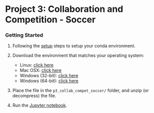 # Project 3: Collaboration and Competition - Soccer

### Getting Started

1. Following the [setup](../README.md) steps to setup your conda environment.

2. Download the environment that matches your operating system:

    - Linux: [click here](https://s3-us-west-1.amazonaws.com/udacity-drlnd/P3/Soccer/Soccer_Linux.zip)
    - Mac OSX: [click here](https://s3-us-west-1.amazonaws.com/udacity-drlnd/P3/Soccer/Soccer.app.zip)
    - Windows (32-bit): [click here](https://s3-us-west-1.amazonaws.com/udacity-drlnd/P3/Soccer/Soccer_Windows_x86.zip)
    - Windows (64-bit): [click here](https://s3-us-west-1.amazonaws.com/udacity-drlnd/P3/Soccer/Soccer_Windows_x86_64.zip)
    
3. Place the file in the `p3_collab_compet_soccer/` folder, and unzip (or decompress) the file.

4. Run the [Jupyter notebook](./Soccer.ipynb).